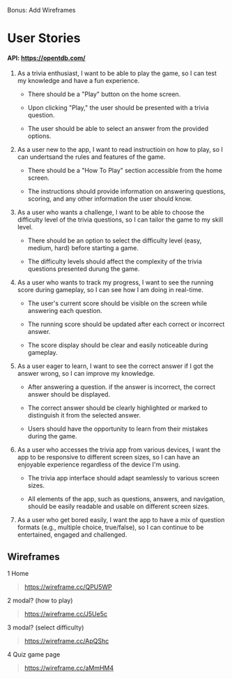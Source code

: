 
Bonus: Add Wireframes


# User Stories

#### API: https://opentdb.com/
1. As a trivia enthusiast, I want to be able to play the game, so I can test my knowledge and have a fun experience.
   
    - There should be a "Play" button on the home screen.

    - Upon clicking "Play," the user should be presented with a trivia question.

    - The user should be able to select an answer from the provided options.

2. As a user new to the app, I want to read instructioin on how to play, so I can undertsand the rules and features of the game. 

    - There should be a "How To Play" section accessible from the home screen. 

    - The instructions should provide information on answering questions, scoring, and any other information the user should know.
3. As a user who wants a challenge, I want to be able to choose the difficulty level of the trivia questions, so I can tailor the game to my skill level. 

    - There should be an option to select the difficulty level (easy, medium, hard) before starting a game.

    - The difficulty levels should affect the complexity of the trivia questions presented durung the game. 

4. As a user who wants to track my progress, I want to see the running score during gameplay, so I can see how I am doing in real-time.

    - The user's current score should be visible on the screen while answering each question.

    - The running score should be updated after each correct or incorrect answer. 

    - The score display should be clear and easily noticeable during gameplay.

5. As a user eager to learn, I want to see the correct answer if I got the answer wrong, so I can improve my knowledge. 

    - After answering a question. if the answer is incorrect, the correct answer should be displayed. 

    - The correct answer should be clearly highlighted or marked to distinguish it from the selected answer. 

    - Users should have the opportunity to learn from their mistakes during the game. 

6. As a user who accesses the trivia app from various devices, I want the app to be responsive to different screen sizes, so I can have an enjoyable experience regardless of the device I'm using.

    - The trivia app interface should adapt seamlessly to various screen sizes.

    - All elements of the app, such as questions, answers, and navigation, should be easily readable and usable on different screen sizes.

7. As a user who get bored easily, I want the app to have a mix of question formats (e.g., multiple choice, true/false), so I can continue to be entertained, engaged and challenged. 
<!-- 
8. As a competitive user, I want to be able to add my score to the high score leaderboard, so I can compare my performance with others or myself. 

    - After completting the game, the user should see their final score.

    - There should be an option to add the score to the high score leaderboard.

    - The high score leaderboard should be accessible from the home screen.  -->

## Wireframes

1 Home
>https://wireframe.cc/QPU5WP

2 modal? (how to play)
>https://wireframe.cc/J5Ue5c

3 modal? (select difficulty)
>https://wireframe.cc/ApQShc

4 Quiz game page
>https://wireframe.cc/aMmHM4





